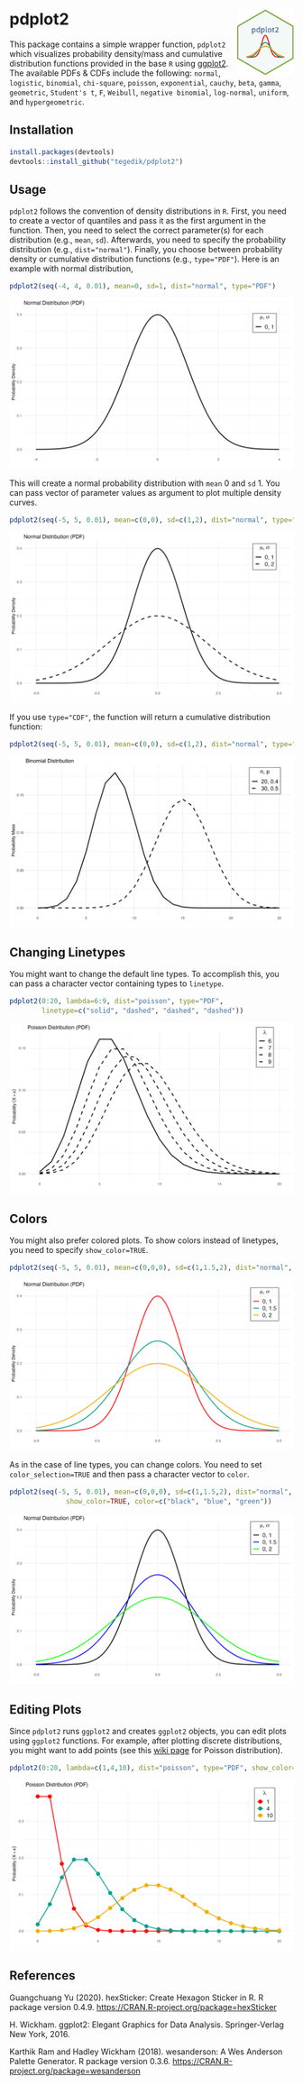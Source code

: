 # pdplot2 <img src="man/figures/logo.png" align="right" width="100" />

This package contains a simple wrapper function, `pdplot2` which visualizes probability density/mass and cumulative distribution functions provided in the base `R` using [ggplot2](https://ggplot2.tidyverse.org). The available PDFs & CDFs include the following: `normal`, `logistic`, `binomial`, `chi-square`, `poisson`, `exponential`, `cauchy`, `beta`, `gamma`, `geometric`, `Student's t`, `F`, `Weibull`, `negative binomial`, `log-normal`, `uniform`, and `hypergeometric`.

## Installation

``` r
install.packages(devtools)
devtools::install_github("tegedik/pdplot2")
```

## Usage

`pdplot2` follows the convention of density distributions in `R`. First, you need to create a vector of quantiles and pass it as the first argument in the function. Then, you need to select the correct parameter(s) for each distribution (e.g., `mean`, `sd`). Afterwards, you need to specify the probability distribution (e.g., `dist="normal"`). Finally, you choose between probability density or cumulative distribution functions (e.g., `type="PDF"`). Here is an example with normal distribution,

``` r
pdplot2(seq(-4, 4, 0.01), mean=0, sd=1, dist="normal", type="PDF")
```

![](man/figures/p1.png)

This will create a normal probability distribution with `mean` 0 and `sd` 1. You can pass vector of parameter values as argument to plot multiple density curves.  

``` r
pdplot2(seq(-5, 5, 0.01), mean=c(0,0), sd=c(1,2), dist="normal", type="PDF")
```

![](man/figures/p2.png)

If you use `type="CDF"`, the function will return a cumulative distribution function:

``` r
pdplot2(seq(-5, 5, 0.01), mean=c(0,0), sd=c(1,2), dist="normal", type="CDF")
```

![](man/figures/p3.png)


## Changing Linetypes

You might want to change the default line types. To accomplish this, you can pass a character vector containing types to `linetype`.

``` r
pdplot2(0:20, lambda=6:9, dist="poisson", type="PDF",
        linetype=c("solid", "dashed", "dashed", "dashed"))
```
![](man/figures/p4.png)

## Colors

You might also prefer colored plots. To show colors instead of linetypes, you need to specify `show_color=TRUE`.

``` r
pdplot2(seq(-5, 5, 0.01), mean=c(0,0,0), sd=c(1,1.5,2), dist="normal", type="PDF", show_color=TRUE)
```

![](man/figures/p5.png)

As in the case of line types, you can change colors. You need to set `color_selection=TRUE` and then pass a character vector to `color`.

``` r
pdplot2(seq(-5, 5, 0.01), mean=c(0,0,0), sd=c(1,1.5,2), dist="normal", type="PDF",
              show_color=TRUE, color=c("black", "blue", "green"))
```

![](man/figures/p6.png)

## Editing Plots

Since `pdplot2` runs `ggplot2` and creates `ggplot2` objects, you can edit plots using `ggplot2` functions. For example, after plotting discrete distributions, you might want to add points (see this [wiki page](https://en.wikipedia.org/wiki/Poisson_distribution) for Poisson distribution). 

``` r
pdplot2(0:20, lambda=c(1,4,10), dist="poisson", type="PDF", show_color=TRUE) + geom_point(size=4)
```

![](man/figures/p7.png)

## References

Guangchuang Yu (2020). hexSticker: Create Hexagon Sticker in R. R package version 0.4.9. https://CRAN.R-project.org/package=hexSticker
  
H. Wickham. ggplot2: Elegant Graphics for Data Analysis. Springer-Verlag New York, 2016.
  
Karthik Ram and Hadley Wickham (2018). wesanderson: A Wes Anderson Palette Generator. R package version 0.3.6. https://CRAN.R-project.org/package=wesanderson
